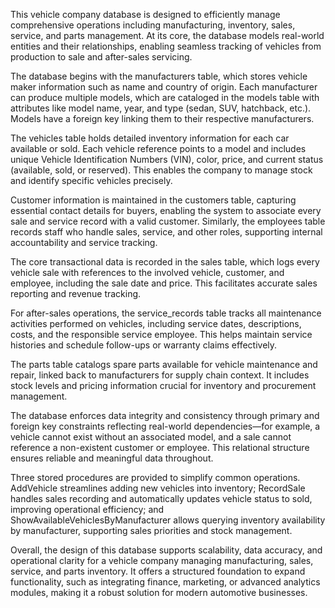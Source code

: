 This vehicle company database is designed to efficiently manage comprehensive operations including manufacturing, inventory, sales, service, and parts management. At its core, the database models real-world entities and their relationships, enabling seamless tracking of vehicles from production to sale and after-sales servicing.

The database begins with the manufacturers table, which stores vehicle maker information such as name and country of origin. Each manufacturer can produce multiple models, which are cataloged in the models table with attributes like model name, year, and type (sedan, SUV, hatchback, etc.). Models have a foreign key linking them to their respective manufacturers.

The vehicles table holds detailed inventory information for each car available or sold. Each vehicle reference points to a model and includes unique Vehicle Identification Numbers (VIN), color, price, and current status (available, sold, or reserved). This enables the company to manage stock and identify specific vehicles precisely.

Customer information is maintained in the customers table, capturing essential contact details for buyers, enabling the system to associate every sale and service record with a valid customer. Similarly, the employees table records staff who handle sales, service, and other roles, supporting internal accountability and service tracking.

The core transactional data is recorded in the sales table, which logs every vehicle sale with references to the involved vehicle, customer, and employee, including the sale date and price. This facilitates accurate sales reporting and revenue tracking.

For after-sales operations, the service_records table tracks all maintenance activities performed on vehicles, including service dates, descriptions, costs, and the responsible service employee. This helps maintain service histories and schedule follow-ups or warranty claims effectively.

The parts table catalogs spare parts available for vehicle maintenance and repair, linked back to manufacturers for supply chain context. It includes stock levels and pricing information crucial for inventory and procurement management.

The database enforces data integrity and consistency through primary and foreign key constraints reflecting real-world dependencies—for example, a vehicle cannot exist without an associated model, and a sale cannot reference a non-existent customer or employee. This relational structure ensures reliable and meaningful data throughout.

Three stored procedures are provided to simplify common operations. AddVehicle streamlines adding new vehicles into inventory; RecordSale handles sales recording and automatically updates vehicle status to sold, improving operational efficiency; and ShowAvailableVehiclesByManufacturer allows querying inventory availability by manufacturer, supporting sales priorities and stock management.

Overall, the design of this database supports scalability, data accuracy, and operational clarity for a vehicle company managing manufacturing, sales, service, and parts inventory. It offers a structured foundation to expand functionality, such as integrating finance, marketing, or advanced analytics modules, making it a robust solution for modern automotive businesses.
